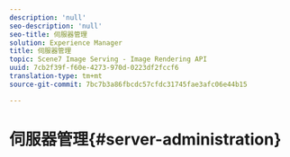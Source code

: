 ```yaml
---
description: 'null'
seo-description: 'null'
seo-title: 伺服器管理
solution: Experience Manager
title: 伺服器管理
topic: Scene7 Image Serving - Image Rendering API
uuid: 7cb2f39f-f60e-4273-970d-0223df2fccf6
translation-type: tm+mt
source-git-commit: 7bc7b3a86fbcdc57cfdc31745fae3afc06e44b15

---
```



# 伺服器管理{#server-administration}

